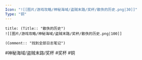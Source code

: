 ```yaml
---
Icon: "![[图片/游戏攻略/神秘海域/盗贼末路/奖杯/散佚的历史.png|30]]"
Type: "铜"
---
```

```ad-common-bronze-trophy
title: (Title:: "散佚的历史")
![[图片/游戏攻略/神秘海域/盗贼末路/奖杯/散佚的历史.png|100]]

(Comment:: "找到全部日志笔记")
```

#神秘海域/盗贼末路/奖杯 #奖杯 #铜
